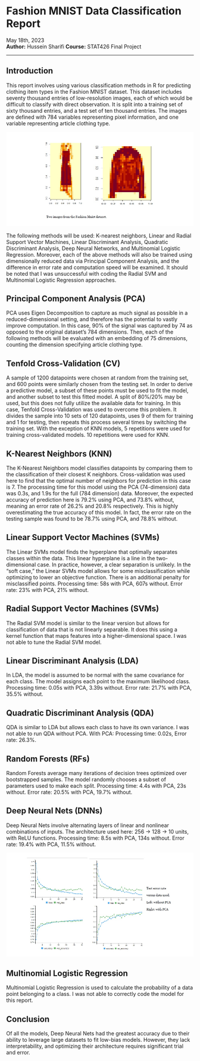 
# Fashion MNIST Data Classification Report

May 18th, 2023  
**Author:** Hussein Sharifi 
**Course:** STAT426 Final Project
 

---

## Introduction

This report involves using various classification methods in R for predicting clothing item types in the Fashion MNIST dataset. This dataset includes seventy thousand entries of low-resolution images, each of which would be difficult to classify with direct observation. It is split into a training set of sixty thousand entries, and a test set of ten thousand entries. The images are defined with 784 variables representing pixel information, and one variable representing article clothing type.

![Two images from the Fashion MNIST dataset](https://github.com/Hussein-Sharifi/fashion_mnist/blob/master/figures/example_items.jpg "Two images from the Fashion MNIST dataset")

The following methods will be used: K-nearest neighbors, Linear and Radial Support Vector Machines, Linear Discriminant Analysis, Quadratic Discriminant Analysis, Deep Neural Networks, and Multinomial Logistic Regression. Moreover, each of the above methods will also be trained using dimensionally reduced data via Principal Component Analysis, and the difference in error rate and computation speed will be examined. It should be noted that I was unsuccessful with coding the Radial SVM and Multinomial Logistic Regression approaches.

## Principal Component Analysis (PCA)

PCA uses Eigen Decomposition to capture as much signal as possible in a reduced-dimensional setting, and therefore has the potential to vastly improve computation. In this case, 90% of the signal was captured by 74 as opposed to the original dataset’s 784 dimensions. Then, each of the following methods will be evaluated with an embedding of 75 dimensions, counting the dimension specifying article clothing type.

## Tenfold Cross-Validation (CV)

A sample of 1200 datapoints were chosen at random from the training set, and 600 points were similarly chosen from the testing set. In order to derive a predictive model, a subset of these points must be used to fit the model, and another subset to test this fitted model. A split of 80%/20% may be used, but this does not fully utilize the available data for training. In this case, Tenfold Cross-Validation was used to overcome this problem. It divides the sample into 10 sets of 120 datapoints, uses 9 of them for training and 1 for testing, then repeats this process several times by switching the training set. With the exception of KNN models, 5 repetitions were used for training cross-validated models. 10 repetitions were used for KNN.

## K-Nearest Neighbors (KNN)

The K-Nearest Neighbors model classifies datapoints by comparing them to the classification of their closest K neighbors. Cross-validation was used here to find that the optimal number of neighbors for prediction in this case is 7. The processing time for this model using the PCA (74-dimension) data was 0.3s, and 1.9s for the full (784 dimension) data. Moreover, the expected accuracy of prediction here is 79.2% using PCA, and 73.8% without, meaning an error rate of 26.2% and 20.8% respectively. This is highly overestimating the true accuracy of this model. In fact, the error rate on the testing sample was found to be 78.7% using PCA, and 78.8% without.

## Linear Support Vector Machines (SVMs)

The Linear SVMs model finds the hyperplane that optimally separates classes within the data. This linear hyperplane is a line in the two-dimensional case. In practice, however, a clear separation is unlikely. In the “soft case,” the Linear SVMs model allows for some misclassification while optimizing to lower an objective function. There is an additional penalty for misclassified points. Processing time: 58s with PCA, 607s without. Error rate: 23% with PCA, 21% without.

## Radial Support Vector Machines (SVMs)

The Radial SVM model is similar to the linear version but allows for classification of data that is not linearly separable. It does this using a kernel function that maps features into a higher-dimensional space. I was not able to tune the Radial SVM model.

## Linear Discriminant Analysis (LDA)

In LDA, the model is assumed to be normal with the same covariance for each class. The model assigns each point to the maximum likelihood class. Processing time: 0.05s with PCA, 3.39s without. Error rate: 21.7% with PCA, 35.5% without.

## Quadratic Discriminant Analysis (QDA)

QDA is similar to LDA but allows each class to have its own variance. I was not able to run QDA without PCA. With PCA: Processing time: 0.02s, Error rate: 26.3%.

## Random Forests (RFs)

Random Forests average many iterations of decision trees optimized over bootstrapped samples. The model randomly chooses a subset of parameters used to make each split. Processing time: 4.4s with PCA, 23s without. Error rate: 20.5% with PCA, 19.7% without.

## Deep Neural Nets (DNNs)

Deep Neural Nets involve alternating layers of linear and nonlinear combinations of inputs. The architecture used here: 256 → 128 → 10 units, with ReLU functions. Processing time: 8.5s with PCA, 134s without. Error rate: 19.4% with PCA, 11.5% without.

![Loss Tracking](https://github.com/Hussein-Sharifi/fashion_mnist/blob/master/figures/loss_tracking.jpg "Loss Tracking")

## Multinomial Logistic Regression

Multinomial Logistic Regression is used to calculate the probability of a data point belonging to a class. I was not able to correctly code the model for this report.

## Conclusion

Of all the models, Deep Neural Nets had the greatest accuracy due to their ability to leverage large datasets to fit low-bias models. However, they lack interpretability, and optimizing their architecture requires significant trial and error.
